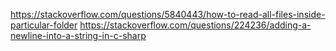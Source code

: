 https://stackoverflow.com/questions/5840443/how-to-read-all-files-inside-particular-folder
https://stackoverflow.com/questions/224236/adding-a-newline-into-a-string-in-c-sharp
